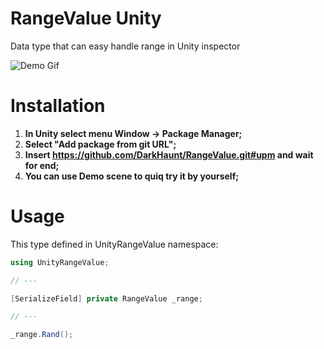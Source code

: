 # RangeValue Unity
Data type that can easy handle range in Unity inspector

![Demo Gif](https://github.com/DarkHaunt/RangeValue/assets/91742392/22c28040-210a-4b8a-b5f0-ce36af453e07)

# Installation
1. **In Unity select menu Window -> Package Manager;**
2. **Select "Add package from git URL";**
3. **Insert https://github.com/DarkHaunt/RangeValue.git#upm and wait for end;**
4. **You can use Demo scene to quiq try it by yourself;**

# Usage
This type defined in UnityRangeValue namespace:

```CS
using UnityRangeValue;

// ---

[SerializeField] private RangeValue _range;

// ---

_range.Rand();
```
